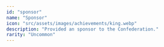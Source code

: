 ```yaml
---
id: "sponsor"
name: "Sponsor"
icon: "src/assets/images/achievements/king.webp"
description: "Provided an sponsor to the Confederation."
rarity: "Uncommon"
---
```

